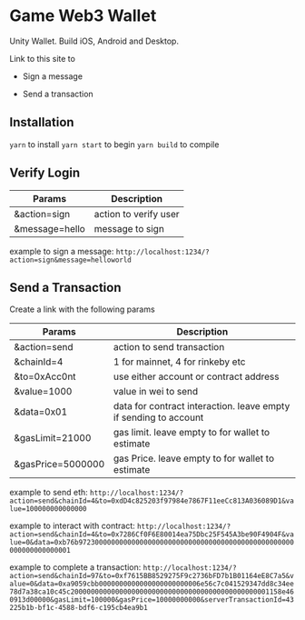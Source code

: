 # Game Web3 Wallet

Unity Wallet. Build iOS, Android and Desktop.

Link to this site to

- Sign a message

- Send a transaction

## Installation

`yarn` to install
`yarn start` to begin
`yarn build` to compile

## Verify Login

| Params          | Description           |
| --------------- | --------------------- |
| &action=sign    | action to verify user |
| &message=hello  | message to sign       |

example to sign a message: `http://localhost:1234/?action=sign&message=helloworld`

## Send a Transaction

Create a link with the following params

| Params            | Description                                                      |
| ----------------- | ---------------------------------------------------------------- |
| &action=send      | action to send transaction                                       |
| &chainId=4        | 1 for mainnet, 4 for rinkeby etc                                 |
| &to=0xAcc0nt      | use either account or contract address                           |
| &value=1000       | value in wei to send                                             |
| &data=0x01        | data for contract interaction. leave empty if sending to account |
| &gasLimit=21000   | gas limit. leave empty to for wallet to estimate                 |
| &gasPrice=5000000 | gas Price. leave empty to for wallet to estimate                 |

example to send eth: `http://localhost:1234/?action=send&chainId=4&to=0xdD4c825203f97984e7867F11eeCc813A036089D1&value=100000000000000`

example to interact with contract: `http://localhost:1234/?action=send&chainId=4&to=0x7286Cf0F6E80014ea75Dbc25F545A3be90F4904F&value=0&data=0xb76b97230000000000000000000000000000000000000000000000000000000000000001`

example to complete a transaction: `http://localhost:1234/?action=send&chainId=97&to=0xf7615BB8529275F9c2736bFD7b1B01164eE8C7a5&value=0&data=0xa9059cbb0000000000000000000000006e56c7c041529347dd8c34ee78d7a38ca10c45c2000000000000000000000000000000000000000000000001158e460913d00000&gasLimit=100000&gasPrice=10000000000&serverTransactionId=43225b1b-bf1c-4588-bdf6-c195cb4ea9b1`
